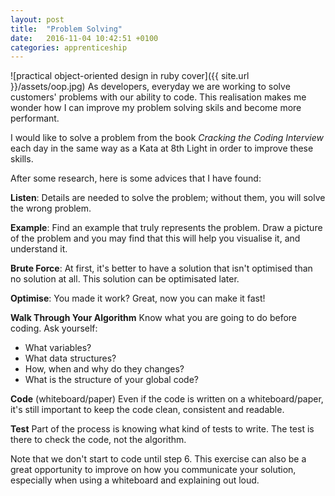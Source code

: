 ```yaml
---
layout: post
title:  "Problem Solving"
date:   2016-11-04 10:42:51 +0100
categories: apprenticeship
---
```

![practical object-oriented design in ruby cover]({{ site.url }}/assets/oop.jpg)
As developers, everyday we are working to solve customers' problems with our ability to
code. This realisation makes me wonder how I can improve my problem solving skils
and become more performant.

I would like to solve a problem from the book *Cracking the Coding Interview*
each day in the same way as a Kata at 8th Light in order to improve these skills.

After some research, here is some advices that I have found:

**Listen**: Details are needed to solve the problem; without them,
you will solve the wrong problem.

**Example**: Find an example that truly represents the problem. Draw a picture
of the problem and you may find that this will help you visualise it, and
understand it.

**Brute Force**: At first, it's better to have a solution that isn't optimised
than no solution at all.  This solution can be optimisated later.

**Optimise**: You made it work? Great, now you can make it fast!

**Walk Through Your Algorithm** Know what you are going to do before coding.
Ask yourself:

- What variables?
- What data structures?
- How, when and why do they changes?
- What is the structure of your global code?

**Code** (whiteboard/paper)
Even if the code is written on a whiteboard/paper, it's still
important to keep the code clean, consistent and readable.

**Test**
Part of the process is knowing what kind of tests to write.
The test is there to check the code, not the algorithm.

Note that we don't start to code until step 6. This exercise can also be a great
opportunity to improve on how you communicate your solution, especially when using
a whiteboard and explaining out loud.

